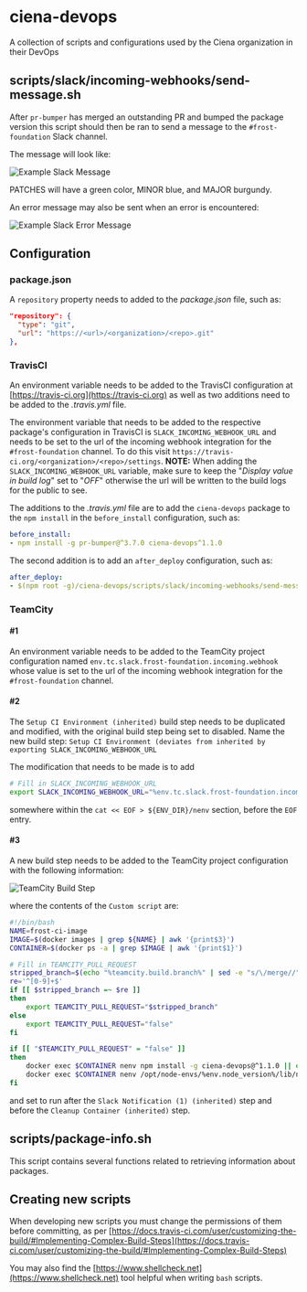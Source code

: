 # ciena-devops
A collection of scripts and configurations used by the Ciena organization in their DevOps

## scripts/slack/incoming-webhooks/send-message.sh

After `pr-bumper` has merged an outstanding PR and bumped the package version this script should then be ran to send a
message to the `#frost-foundation` Slack channel.

The message will look like:

![Example Slack Message](https://user-images.githubusercontent.com/435544/35946094-19944f76-0c28-11e8-8c6d-783241c4eff4.png)

PATCHES will have a green color, MINOR blue, and MAJOR burgundy.

An error message may also be sent when an error is encountered:

![Example Slack Error Message](https://user-images.githubusercontent.com/435544/35946206-80c3bee8-0c28-11e8-81c1-b351050ddedb.png)

## Configuration

### package.json

A `repository` property needs to added to the _package.json_ file, such as:

```json
"repository": {
  "type": "git",
  "url": "https://<url>/<organization>/<repo>.git"
},
```


### TravisCI

An environment variable needs to be added to the TravisCI configuration at [https://travis-ci.org](https://travis-ci.org) as well as two additions need to be added to the _.travis.yml_ file.

The environment variable that needs to be added to the respective package's configuration in TravisCI is
`SLACK_INCOMING_WEBHOOK_URL` and needs to be set to the url of the incoming webhook integration for the
`#frost-foundation` channel.  To do this visit `https://travis-ci.org/<organization>/<repo>/settings`. **NOTE:** When adding the `SLACK_INCOMING_WEBHOOK_URL` variable, make sure to keep the "_Display value in build log_" set to "_OFF_"
otherwise the url will be written to the build logs for the public to see.

The additions to the _.travis.yml_ file are to add the `ciena-devops` package to the `npm install` in the
`before_install` configuration, such as:

```yaml
before_install:
- npm install -g pr-bumper@^3.7.0 ciena-devops^1.1.0
```

The second addition is to add an `after_deploy` configuration, such as:

```yaml
after_deploy:
- $(npm root -g)/ciena-devops/scripts/slack/incoming-webhooks/send-message.sh
```

### TeamCity

#### #1

An environment variable needs to be added to the TeamCity project configuration named `env.tc.slack.frost-foundation.incoming.webhook` whose value is set to the url of the incoming webhook integration for the `#frost-foundation` channel.

#### #2

The `Setup CI Environment (inherited)` build step needs to be duplicated and modified, with the original build step being set to disabled.  Name the new build step: `Setup CI Environment (deviates from inherited by exporting SLACK_INCOMING_WEBHOOK_URL`

The modification that needs to be made is to add

```bash
# Fill in SLACK_INCOMING_WEBHOOK_URL
export SLACK_INCOMING_WEBHOOK_URL="%env.tc.slack.frost-foundation.incoming.webhook%"
```

somewhere within the `cat << EOF > ${ENV_DIR}/nenv` section, before the `EOF` entry.


#### #3

A new build step needs to be added to the TeamCity project configuration with the following information:

![TeamCity Build Step](https://user-images.githubusercontent.com/435544/37919429-6ed747d2-30e9-11e8-878f-6c698fb64dda.png)

where the contents of the `Custom script` are:

```bash
#!/bin/bash
NAME=frost-ci-image
IMAGE=$(docker images | grep ${NAME} | awk '{print$3}')
CONTAINER=$(docker ps -a | grep $IMAGE | awk '{print$1}')

# Fill in TEAMCITY_PULL_REQUEST
stripped_branch=$(echo "%teamcity.build.branch%" | sed -e "s/\/merge//")
re='^[0-9]+$'
if [[ $stripped_branch =~ $re ]]
then
    export TEAMCITY_PULL_REQUEST="$stripped_branch"
else
    export TEAMCITY_PULL_REQUEST="false"
fi

if [[ "$TEAMCITY_PULL_REQUEST" = "false" ]]
then
    docker exec $CONTAINER nenv npm install -g ciena-devops@^1.1.0 || exit $?
    docker exec $CONTAINER nenv /opt/node-envs/%env.node_version%/lib/node_modules/ciena-devops/scripts/slack/incoming-webhooks/send-message.sh || exit $?
fi
```

and set to run after the `Slack Notification (1) (inherited)` step and before the `Cleanup Container (inherited)` step.



## scripts/package-info.sh

This script contains several functions related to retrieving information about packages.


## Creating new scripts

When developing new scripts you must change the permissions of them before committing, as per
[https://docs.travis-ci.com/user/customizing-the-build/#Implementing-Complex-Build-Steps](https://docs.travis-ci.com/user/customizing-the-build/#Implementing-Complex-Build-Steps)

You may also find the [https://www.shellcheck.net](https://www.shellcheck.net) tool helpful when writing `bash` 
scripts.

